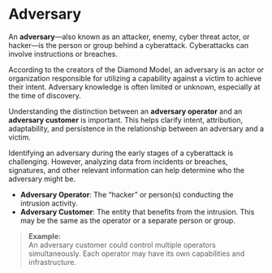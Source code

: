 # Adversary

An **adversary**—also known as an attacker, enemy, cyber threat actor, or hacker—is the person or group behind a cyberattack. Cyberattacks can involve instructions or breaches.

According to the creators of the Diamond Model, an adversary is an actor or organization responsible for utilizing a capability against a victim to achieve their intent. Adversary knowledge is often limited or unknown, especially at the time of discovery.

Understanding the distinction between an **adversary operator** and an **adversary customer** is important. This helps clarify intent, attribution, adaptability, and persistence in the relationship between an adversary and a victim.

Identifying an adversary during the early stages of a cyberattack is challenging. However, analyzing data from incidents or breaches, signatures, and other relevant information can help determine who the adversary might be.

- **Adversary Operator**: The “hacker” or person(s) conducting the intrusion activity.
- **Adversary Customer**: The entity that benefits from the intrusion. This may be the same as the operator or a separate person or group.

> **Example:**  
> An adversary customer could control multiple operators simultaneously. Each operator may have its own capabilities and infrastructure.